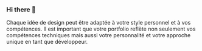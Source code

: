 ### Hi there 👋

Chaque idée de design peut être adaptée à votre style personnel et à vos compétences. Il est important que votre portfolio reflète non seulement vos compétences techniques mais aussi votre personnalité et votre approche unique en tant que développeur.

<!--
**Toudherth/Toudherth** is a ✨ _special_ ✨ repository because its `README.md` (this file) appears on your GitHub profile.

Here are some ideas to get you started:

- 🔭 I’m currently working on ...
- 🌱 I’m currently learning ...
- 👯 I’m looking to collaborate on ...
- 🤔 I’m looking for help with ...
- 💬 Ask me about ...
- 📫 How to reach me: ...
- 😄 Pronouns: ...
- ⚡ Fun fact: ...
-->
